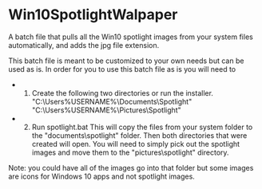 # Win10SpotlightWalpaper
A batch file that pulls all the Win10 spotlight images from your system files automatically, and adds the jpg file extension. 

This batch file is meant to be customized to your own needs but can be used as is. 
In order for you to use this batch file as is you will need to 

 - 1. Create the following two directories or run the installer. 
"C:\Users\%USERNAME%\Documents\Spotlight"
"C:\Users\%USERNAME%\Pictures\Spotlight"

 - 2. Run spotlight.bat
    This will copy the files from your system folder to the "documents\spotlight" folder. Then both directories that were created will open. You will need to simply pick out the spotlight images and move them to the "pictures\spotlight" directory. 
    
Note: you could have all of the images go into that folder but some images are icons for Windows 10 apps and not spotlight images. 
